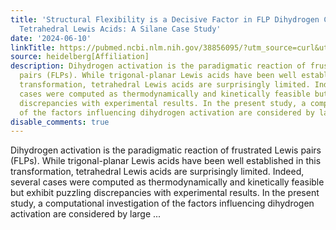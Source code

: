 ```yaml
---
title: 'Structural Flexibility is a Decisive Factor in FLP Dihydrogen Cleavage with
  Tetrahedral Lewis Acids: A Silane Case Study'
date: '2024-06-10'
linkTitle: https://pubmed.ncbi.nlm.nih.gov/38856095/?utm_source=curl&utm_medium=rss&utm_campaign=pubmed-2&utm_content=1FakS-2QOkCT8HsMOQP1bCRQ4YzyumYOmxmF0moLsQ3dFB1E9V&fc=20220326224207&ff=20240610182540&v=2.18.0.post9+e462414
source: heidelberg[Affiliation]
description: Dihydrogen activation is the paradigmatic reaction of frustrated Lewis
  pairs (FLPs). While trigonal-planar Lewis acids have been well established in this
  transformation, tetrahedral Lewis acids are surprisingly limited. Indeed, several
  cases were computed as thermodynamically and kinetically feasible but exhibit puzzling
  discrepancies with experimental results. In the present study, a computational investigation
  of the factors influencing dihydrogen activation are considered by large ...
disable_comments: true
---
```

Dihydrogen activation is the paradigmatic reaction of frustrated Lewis pairs (FLPs). While trigonal-planar Lewis acids have been well established in this transformation, tetrahedral Lewis acids are surprisingly limited. Indeed, several cases were computed as thermodynamically and kinetically feasible but exhibit puzzling discrepancies with experimental results. In the present study, a computational investigation of the factors influencing dihydrogen activation are considered by large ...